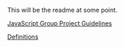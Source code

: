 This will be the readme at some point.

[JavaScript Group Project Guidelines](briefs/JavaScript%20Group%20Project%20Guidelines.md)

[Definitions](briefs/definitions.md)
